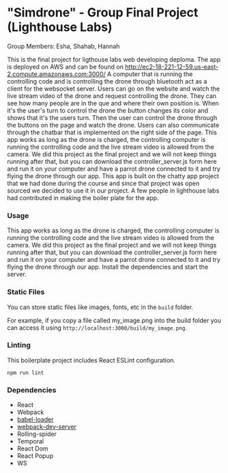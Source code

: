 # "Simdrone" - Group Final Project (Lighthouse Labs)

Group Members: Esha, Shahab, Hannah

This is the final project for ligthouse labs web developing deploma.
The app is deployed on AWS and can be found on
http://ec2-18-221-12-59.us-east-2.compute.amazonaws.com:3000/
A computer that is running the controlling code and is controlling the drone through bluetooth act as a client for the websocket server. Users can go on the website and watch the live stream video of the drone and request controlling the drone. They can see how many people are in the que and where their own position is. When it's the user's turn to control the drone the button changes its color and shows that it's the users turn. Then the user can control the drone through the buttons on the page and watch the drone. Users can also communicate through the chatbar that is implemented on the right side of the page. This app works as long as the drone is charged, the controlling computer is running the controlling code and the live stream video is allowed from the camera. We did this project as the final project and we will not keep things running after that, but you can download the controller_server.js form here and run it on your computer and have a parrot drone connected to it and try flying the drone through our app. 
This app is built on the chatty app project that we had done during the course and since that project was open sourced we decided to use it in our project. A few people in lighthouse labs had contributed in making the boiler plate for the app. 

### Usage
This app works as long as the drone is charged, the controlling computer is running the controlling code and the live stream video is allowed from the camera. We did this project as the final project and we will not keep things running after that, but you can download the controller_server.js form here and run it on your computer and have a parrot drone connected to it and try flying the drone through our app. 
Install the dependencies and start the server.

### Static Files

You can store static files like images, fonts, etc in the `build` folder.

For example, if you copy a file called my_image.png into the build folder you can access it using `http://localhost:3000/build/my_image.png`.

### Linting

This boilerplate project includes React ESLint configuration.

```
npm run lint
```

### Dependencies

* React
* Webpack
* [babel-loader](https://github.com/babel/babel-loader)
* [webpack-dev-server](https://github.com/webpack/webpack-dev-server)
* Rolling-spider
* Temporal
* React Dom
* React Popup
* WS

